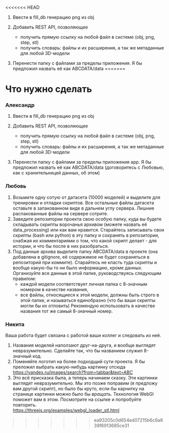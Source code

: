 <<<<<<< HEAD
1) Ввести в fill_db генерацию png из obj
2) Добавить REST API, позволяющее
    * получить прямую ссылку на любой файл в системе (obj, png, step, stl)
    * получить словарь: файлы и их расширения, а так же метаданные для любой 3D-модели
    
3) Перенести папку с файлами за пределы приложения. Я бы предложил назвать её как ABCDATA/data
=======
# Что нужно сделать

### Александр

   1) Ввести в fill_db генерацию png из obj
   2) Добавить REST API, позволяющее
       * получить прямую ссылку на любой файл в системе (obj, png, step, stl)
       * получить словарь: файлы и их расширения, а так же метаданные для любой 3D-модели
       
   3) Перенести папку с файлами за пределы приложения app. Я бы предложил назвать её как ABCDATA/data (договоритесь с Любовью, как с хранительницей данных, об этом)

### Любовь

   1) Возьмите одну сотую от датасета (10000 моделей) и выделите для тренировки и отладки скриптов. Все остальные файлы датасета оставьте в запакованном виде в дальнем углу сервера. Лишние распакованные файлы на сервере сотрите.
   2) Заведите репозитории проекта свою особую папку, куда вы будете складывать скрипты ворочанья архивом (можете назвать её data_processing) или как вам нравится. Старайтесь записывать свои скрипты (bash или python) в эту папку и сохранять в репозитории, снабжая их комментариями о том, что какой скрипт делает - для истории, и что бы после в них разобраться. 
   3) Под данные архива выделите папку ABCDATA/data в проекте (она добавлена в gitignore, её содержимое не будет сохраняться в репозиторий при коммите). Старайтесь не класть туда скрипты и вообще какую-бы то ни было информацию, кроме данных. Организуйте все данные в этой папке, руководствуясь следующим правилом: 
      * каждой модели соответствует личная папка с 8-значным номером в качестве названия,
      * все файлы, относящиеся к этой модели, должны быть строго в этой папке, и называться единобразно (что бы ваши скрипты могли бы их отловить) Рекомендую использовать в качестве названия тот же самый 8-значный номер.
   
### Никита
   Ваша работа будет связана с работой ваши коллег и следовать из неё.
   1) Названия моделей наползают друг-на-друга, и вообще выглядят невразумительно. Сделайте так, что бы названием служил 8-значный код. 
   2) Поменяйте логотип на более подходщий сути проекта. Я бы преложил выбрать какую-нибудь картинку отсюда https://yandex.ru/images/search?from=tabbar&text=ABC
   3) Это всё присказка была, а теперь начинаем сказку. Эти картинки выглядят невразумительно. Мы это позже поправим (я предложу вам другой скрипт), но было бы круто, если бы карнитку на странице картинки можно было бы *вращать*. Технология WebGl поможет вам в этом. Посмотрите на ссылке и попробуйте повторить.    
   https://threejs.org/examples/webgl_loader_stl.html
>>>>>>> ea93205c0d654ed07215b6c6a639f6913685ce31
